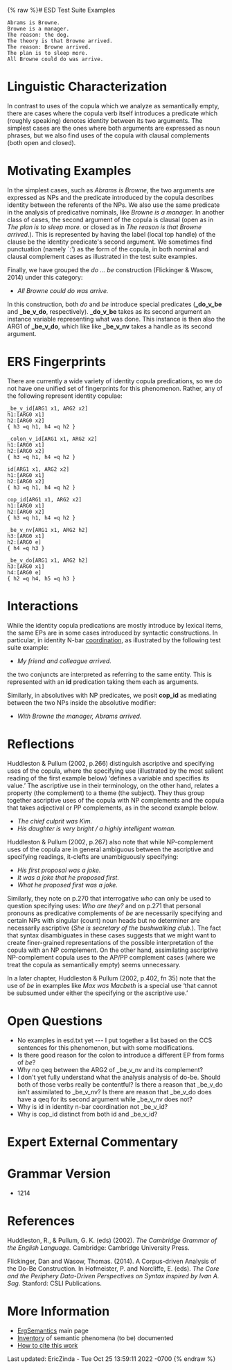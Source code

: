 {% raw %}# ESD Test Suite Examples

    Abrams is Browne.
    Browne is a manager.
    The reason: the dog.
    The theory is that Browne arrived.
    The reason: Browne arrived.
    The plan is to sleep more.
    All Browne could do was arrive.

# Linguistic Characterization

In contrast to uses of the copula which we analyze as semantically
empty, there are cases where the copula verb itself introduces a
predicate which (roughly speaking) denotes identity between its two
arguments. The simplest cases are the ones where both arguments are
expressed as noun phrases, but we also find uses of the copula with
clausal complements (both open and closed).

# Motivating Examples

In the simplest cases, such as *Abrams is Browne*, the two arguments are
expressed as NPs and the predicate introduced by the copula describes
identity between the referents of the NPs. We also use the same
predicate in the analysis of predicative nominals, like *Browne is a
manager.* In another class of cases, the second argument of the copula
is clausal (open as in *The plan is to sleep more.* or closed as in *The
reason is that Browne arrived.*). This is represented by having the
label (local top handle) of the clause be the identity predicate's
second argument. We sometimes find punctuation (namely \`:') as the form
of the copula, in both nominal and clausal complement cases as
illustrated in the test suite examples.

Finally, we have grouped the *do ... be* construction (Flickinger &
Wasow, 2014) under this category:

- *All Browne could do was arrive.*

In this construction, both *do* and *be* introduce special predicates
(**\_do\_v\_be** and **\_be\_v\_do**, respectively). **\_do\_v\_be**
takes as its second argument an instance variable representing what was
done. This instance is then also the ARG1 of **\_be\_v\_do**, which like
like **\_be\_v\_nv** takes a handle as its second argument.

# ERS Fingerprints

There are currently a wide variety of identity copula predications, so
we do not have one unified set of fingerprints for this phenomenon.
Rather, any of the following represent identity copulae:

    _be_v_id[ARG1 x1, ARG2 x2]
    h1:[ARG0 x1]
    h2:[ARG0 x2]
    { h3 =q h1, h4 =q h2 }
    
    _colon_v_id[ARG1 x1, ARG2 x2]
    h1:[ARG0 x1]
    h2:[ARG0 x2]
    { h3 =q h1, h4 =q h2 }
    
    id[ARG1 x1, ARG2 x2]
    h1:[ARG0 x1]
    h2:[ARG0 x2]
    { h3 =q h1, h4 =q h2 }
    
    cop_id[ARG1 x1, ARG2 x2]
    h1:[ARG0 x1]
    h2:[ARG0 x2]
    { h3 =q h1, h4 =q h2 }
    
    _be_v_nv[ARG1 x1, ARG2 h2]
    h3:[ARG0 x1]
    h2:[ARG0 e]
    { h4 =q h3 }
    
    _be_v_do[ARG1 x1, ARG2 h2]
    h3:[ARG0 x1]
    h4:[ARG0 e]
    { h2 =q h4, h5 =q h3 }

# Interactions

While the identity copula predications are mostly introduce by lexical
items, the same EPs are in some cases introduced by syntactic
constructions. In particular, in identity N-bar
[coordination](../ErgSemantics_Coordination), as illustrated by the
following test suite example:

- *My friend and colleague arrived.*

the two conjuncts are interpreted as referring to the same entity. This
is represented with an **id** predication taking them each as arguments.

Similarly, in absolutives with NP predicates, we posit **cop\_id** as
mediating between the two NPs inside the absolutive modifier:

- *With Browne the manager, Abrams arrived.*

# Reflections

Huddleston & Pullum (2002, p.266) distinguish ascriptive and specifying
uses of the copula, where the specifying use (illustrated by the most
salient reading of the first example below) ‘defines a variable and
specifies its value.’ The ascriptive use in their terminology, on the
other hand, relates a property (the complement) to a theme (the
subject). They thus group together ascriptive uses of the copula with NP
complements and the copula that takes adjectival or PP complements, as
in the second example below.

- *The chief culprit was Kim.*
- *His daughter is very bright / a highly intelligent woman.*

Huddleston & Pullum (2002, p.267) also note that while NP-complement
uses of the copula are in general ambiguous between the ascriptive and
specifying readings, it-clefts are unambiguously specifying:

- *His first proposal was a joke.*
- *It was a joke that he proposed first.*
- *What he proposed first was a joke.*

Similarly, they note on p.270 that interrogative *who* can only be used
to question specifying uses: *Who are they?* and on p.271 that personal
pronouns as predicative complements of *be* are necessarily specifying
and certain NPs with singular (count) noun heads but no determiner are
necessarily ascriptive (*She is secretary of the bushwalking club.*).
The fact that syntax disambiguates in these cases suggests that we might
want to create finer-grained representations of the possible
interpretation of the copula with an NP complement. On the other hand,
assimilating ascriptive NP-complement copula uses to the AP/PP
complement cases (where we treat the copula as semantically empty) seems
unnecessary.

In a later chapter, Huddleston & Pullum (2002, p.402, fn 35) note that
the use of *be* in examples like *Max was Macbeth* is a special use
‘that cannot be subsumed under either the specifying or the ascriptive
use.’

# Open Questions

- No examples in esd.txt yet --- I put together a list based on the
CCS sentences for this phenomenon, but with some modifications.
- Is there good reason for the colon to introduce a different EP from
forms of *be*?
- Why no qeq between the ARG2 of \_be\_v\_nv and its complement?
- I don't yet fully understand what the analysis analysis of do-be.
Should both of those verbs really be contentful? Is there a reason
that \_be\_v\_do isn't assimilated to \_be\_v\_nv? Is there are
reason that \_be\_v\_do does have a qeq for its second argument
while \_be\_v\_nv does not?
- Why is id in identity n-bar coordination not \_be\_v\_id?
- Why is cop\_id distinct from both id and \_be\_v\_id?

# Expert External Commentary

# Grammar Version

- 1214

# References

Huddleston, R., & Pullum, G. K. (eds) (2002). *The Cambridge Grammar of
the English Language.* Cambridge: Cambridge University Press.

Flickinger, Dan and Wasow, Thomas. (2014). A Corpus-driven Analysis of
the Do-Be Construction. In Hofmeister, P. and Norcliffe, E. (eds). *The
Core and the Periphery Data-Driven Perspectives on Syntax inspired by
Ivan A. Sag.* Stanford: CSLI Publications.

# More Information

- [ErgSemantics](../ErgSemantics) main page
- [Inventory](../ErgSemantics_Inventory) of semantic phenomena (to be)
documented
- [How to cite this work](../ErgSemantics_HowToCite)

Last updated: EricZinda - Tue Oct 25 13:59:11 2022 -0700
{% endraw %}
